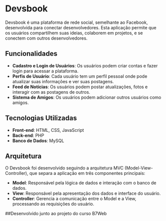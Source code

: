 # Devsbook

Devsbook é uma plataforma de rede social, semelhante ao Facebook, desenvolvida para conectar desenvolvedores. Esta aplicação permite que os usuários compartilhem suas ideias, colaborem em projetos, e se conectem com outros desenvolvedores.

## Funcionalidades

- **Cadastro e Login de Usuários**: Os usuários podem criar contas e fazer login para acessar a plataforma.
- **Perfis de Usuário**: Cada usuário tem um perfil pessoal onde pode atualizar suas informações e ver suas postagens.
- **Feed de Notícias**: Os usuários podem postar atualizações, fotos e interagir com as postagens de outros.
- **Sistema de Amigos**: Os usuários podem adicionar outros usuários como amigos.


## Tecnologias Utilizadas

- **Front-end**: HTML, CSS, JavaScript
- **Back-end**: PHP
- **Banco de Dados**: MySQL

## Arquitetura

O Devsbook foi desenvolvido seguindo a arquitetura MVC (Model-View-Controller), que separa a aplicação em três componentes principais:

- **Model**: Responsável pela lógica de dados e interação com o banco de dados.
- **View**: Responsável pela apresentação dos dados e interface do usuário.
- **Controller**: Gerencia a comunicação entre o Model e a View, processando as requisições do usuário.

##Desenvolvido junto ao projeto do curso B7Web
























































































































